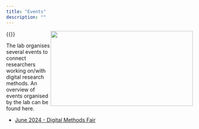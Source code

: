 ```yaml
---
title: "Events"
description: ""
---
```



{{<img style="float: right;" width="384" height="203" src="https://digicomlab.github.io/profile_pic/panel.jpg">}}


The lab organises several events to connect researchers working on/with digital research methods. An overview of events organised by the lab can be found here.

- [June 2024 - Digital Methods Fair](../fair)